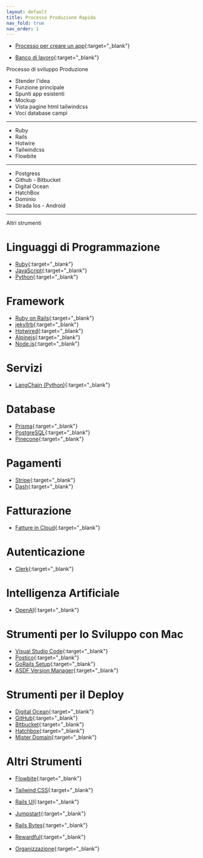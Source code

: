 ```yaml
---
layout: default
title: Processo Produzione Rapida
nav_fold: true 
nav_order: 1
---
```


- [Processo per creare un app](https://www.buymeacoffee.com/markpostura/primo-progetto-posturabook){:target="_blank"}

- [Banco di lavoro](https://dev.to/rails4business/first-post-29n2/){:target="_blank"}

Processo di sviluppo Produzione
- Stender l'idea
- Funzione principale
- Spunti app esistenti
- Mockup 
- Vista pagine html tailwindcss
- Voci database campi

<hr>

- Ruby 
- Rails
- Hotwire
- Tailwindcss
- Flowbite


<hr>

- Postgress
- Github - Bitbucket
- Digital Ocean
- HatchBox
- Dominio <!--- MisterDomain -->
- Strada Ios - Android

-----

Altri strumenti

# Linguaggi di Programmazione
- [Ruby](https://www.ruby-lang.org/it/){:target="_blank"}
- [JavaScript](https://developer.mozilla.org/en-US/docs/Web/JavaScript){:target="_blank"}
- [Python](https://www.python.org/){:target="_blank"}

# Framework
- [Ruby on Rails](https://rubyonrails.org/){:target="_blank"}
- [jekyllrb](https://jekyllrb.com/){:target="_blank"}
- [Hotwired](https://hotwired.dev/){:target="_blank"}
- [Alpinejs](https://alpinejs.dev/){:target="_blank"}
- [Node.js](https://nodejs.org/en){:target="_blank"}



# Servizi
- [LangChain (Python)](https://python.langchain.com/){:target="_blank"}

# Database
- [Prisma](https://www.prisma.io/){:target="_blank"}
- [PostgreSQL](https://www.postgresql.org/){:target="_blank"}
- [Pinecone](https://www.pinecone.io/){:target="_blank"}

# Pagamenti
- [Stripe](https://stripe.com/){:target="_blank"}
- [Dash](https://www.dash.org/){:target="_blank"}

# Fatturazione
- [Fatture in Cloud](https://www.fattureincloud.it/){:target="_blank"}

# Autenticazione
- [Clerk](https://clerk.com/){:target="_blank"}

# Intelligenza Artificiale
- [OpenAI](https://open.ai/){:target="_blank"}

# Strumenti per lo Sviluppo con Mac
- [Visual Studio Code](https://code.visualstudio.com/){:target="_blank"}
- [Postico](https://eggerapps.at/postico2/){:target="_blank"}
- [GoRails Setup](https://gorails.com/setup/macos/13-ventura){:target="_blank"}
- [ASDF Version Manager](https://asdf-vm.com/){:target="_blank"}

# Strumenti per il Deploy
- [Digital Ocean](https://www.digitalocean.com/){:target="_blank"}
- [GitHub](https://github.com/){:target="_blank"}
- [Bitbucket](https://bitbucket.org/){:target="_blank"}
- [Hatchbox](https://hatchbox.io/){:target="_blank"}
- [Mister Domain](https://misterdomain.eu/){:target="_blank"}

# Altri Strumenti
- [Flowbite](https://flowbite.com/){:target="_blank"}
- [Tailwind CSS](https://tailwindcss.com/){:target="_blank"}
- [Rails UI](https://railsui.com/){:target="_blank"}
- [Jumpstart](https://jumpstartrails.com/){:target="_blank"}
- [Rails Bytes](https://railsbytes.com/){:target="_blank"}
- [Rewardful](https://getrewardful.com/){:target="_blank"}


- [Organizzazione](https://www.notion.so/){:target="_blank"}

